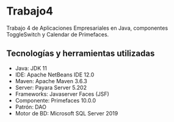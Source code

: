 # Trabajo4
Trabajo 4 de Aplicaciones Empresariales en Java, componentes ToggleSwitch y Calendar de Primefaces.

## Tecnologías y herramientas utilizadas
- Java: JDK 11
- IDE: Apache NetBeans IDE 12.0
- Maven: Apache Maven 3.6.3
- Server: Payara Server 5.202
- Frameworks: Javaserver Faces (JSF)
- Componente: Primefaces 10.0.0
- Patrón: DAO
- Motor de BD: Microsoft SQL Server 2019
